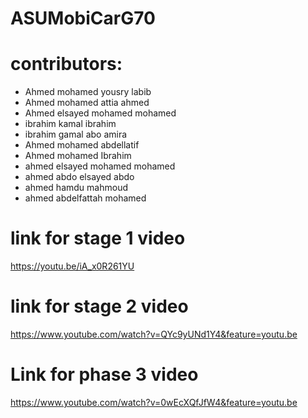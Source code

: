 # ASUMobiCarG70
# contributors:
* Ahmed mohamed yousry labib 
* Ahmed mohamed attia ahmed 
* Ahmed elsayed mohamed mohamed
* ibrahim kamal ibrahim 
* ibrahim gamal abo amira
* Ahmed mohamed abdellatif
* Ahmed mohamed Ibrahim 
* ahmed elsayed mohamed mohamed 
* ahmed abdo elsayed abdo
* ahmed hamdu mahmoud
* ahmed abdelfattah mohamed
# link for stage 1 video
https://youtu.be/iA_x0R261YU
# link for stage 2 video
https://www.youtube.com/watch?v=QYc9yUNd1Y4&feature=youtu.be
# Link for phase 3 video
https://www.youtube.com/watch?v=0wEcXQfJfW4&feature=youtu.be
